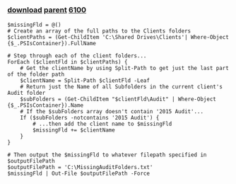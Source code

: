 ﻿---
pid:            6099
parent:         6098
children:       6100
poster:         Kittz
title:          
date:           2015-11-18 13:34:41
description:    
format:         posh
---

# 

### [download](6099.ps1) [parent](6098.md) [6100](6100.md)



```posh
$missingFld = @()
# Create an array of the full paths to the Clients folders
$clientPaths = (Get-ChildItem 'C:\Shared Drives\Clients'| Where-Object {$_.PSIsContainer}).FullName

# Step through each of the client folders...
ForEach ($clientFld in $clientPaths) {
    # Get the clientName by using Split-Path to get just the last part of the folder path
    $clientName = Split-Path $clientFld -Leaf
    # Return just the Name of all Subfolders in the current client's Audit folder
    $subFolders = (Get-ChildItem "$clientFld\Audit" | Where-Object {$_.PSIsContainer}).Name
    # If the $subFolders array doesn't contain '2015 Audit'...
    If ($subFolders -notcontains '2015 Audit') {
        # ...then add the client name to $missingFld
        $missingFld += $clientName
    }
}

# Then output the $missingFld to whatever filepath specified in $outputFilePath
$outputFilePath = 'C:\MissingAuditFolders.txt'
$missingFld | Out-File $outputFilePath -Force
```
